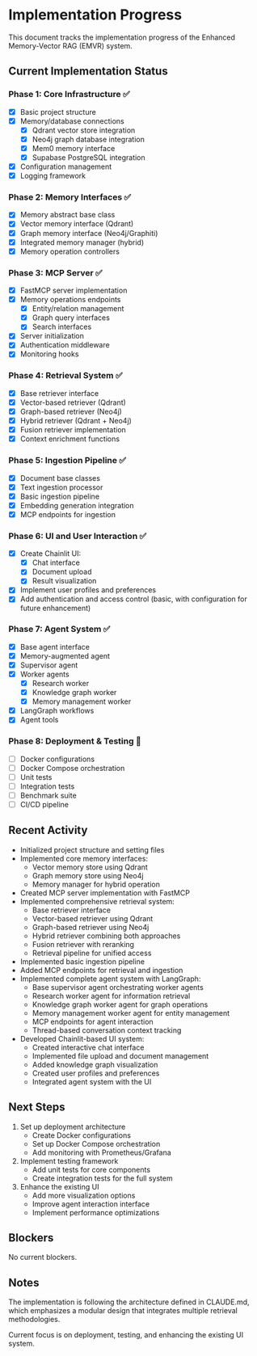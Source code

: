 # Implementation Progress

This document tracks the implementation progress of the Enhanced Memory-Vector RAG (EMVR) system.

## Current Implementation Status

### Phase 1: Core Infrastructure ✅

- [x] Basic project structure
- [x] Memory/database connections
  - [x] Qdrant vector store integration
  - [x] Neo4j graph database integration
  - [x] Mem0 memory interface
  - [x] Supabase PostgreSQL integration
- [x] Configuration management
- [x] Logging framework

### Phase 2: Memory Interfaces ✅

- [x] Memory abstract base class
- [x] Vector memory interface (Qdrant)
- [x] Graph memory interface (Neo4j/Graphiti)
- [x] Integrated memory manager (hybrid)
- [x] Memory operation controllers

### Phase 3: MCP Server ✅

- [x] FastMCP server implementation
- [x] Memory operations endpoints
  - [x] Entity/relation management
  - [x] Graph query interfaces
  - [x] Search interfaces
- [x] Server initialization
- [x] Authentication middleware
- [x] Monitoring hooks

### Phase 4: Retrieval System ✅

- [x] Base retriever interface
- [x] Vector-based retriever (Qdrant)
- [x] Graph-based retriever (Neo4j)
- [x] Hybrid retriever (Qdrant + Neo4j)
- [x] Fusion retriever implementation
- [x] Context enrichment functions

### Phase 5: Ingestion Pipeline ✅

- [x] Document base classes
- [x] Text ingestion processor
- [x] Basic ingestion pipeline
- [x] Embedding generation integration
- [x] MCP endpoints for ingestion

### Phase 6: UI and User Interaction ✅

- [x] Create Chainlit UI:
  - [x] Chat interface
  - [x] Document upload
  - [x] Result visualization
- [x] Implement user profiles and preferences
- [x] Add authentication and access control (basic, with configuration for future enhancement)

### Phase 7: Agent System ✅

- [x] Base agent interface
- [x] Memory-augmented agent
- [x] Supervisor agent
- [x] Worker agents
  - [x] Research worker
  - [x] Knowledge graph worker
  - [x] Memory management worker
- [x] LangGraph workflows
- [x] Agent tools

### Phase 8: Deployment & Testing 🔄

- [ ] Docker configurations
- [ ] Docker Compose orchestration
- [ ] Unit tests
- [ ] Integration tests
- [ ] Benchmark suite
- [ ] CI/CD pipeline

## Recent Activity

- Initialized project structure and setting files
- Implemented core memory interfaces:
  - Vector memory store using Qdrant
  - Graph memory store using Neo4j
  - Memory manager for hybrid operation
- Created MCP server implementation with FastMCP
- Implemented comprehensive retrieval system:
  - Base retriever interface
  - Vector-based retriever using Qdrant
  - Graph-based retriever using Neo4j
  - Hybrid retriever combining both approaches
  - Fusion retriever with reranking
  - Retrieval pipeline for unified access
- Implemented basic ingestion pipeline
- Added MCP endpoints for retrieval and ingestion
- Implemented complete agent system with LangGraph:
  - Base supervisor agent orchestrating worker agents
  - Research worker agent for information retrieval
  - Knowledge graph worker agent for graph operations
  - Memory management worker agent for entity management
  - MCP endpoints for agent interaction
  - Thread-based conversation context tracking
- Developed Chainlit-based UI system:
  - Created interactive chat interface
  - Implemented file upload and document management
  - Added knowledge graph visualization
  - Created user profiles and preferences
  - Integrated agent system with the UI

## Next Steps

1. Set up deployment architecture
   - Create Docker configurations
   - Set up Docker Compose orchestration
   - Add monitoring with Prometheus/Grafana
2. Implement testing framework
   - Add unit tests for core components
   - Create integration tests for the full system
3. Enhance the existing UI
   - Add more visualization options
   - Improve agent interaction interface
   - Implement performance optimizations

## Blockers

No current blockers.

## Notes

The implementation is following the architecture defined in CLAUDE.md, which emphasizes a modular design that integrates multiple retrieval methodologies.

Current focus is on deployment, testing, and enhancing the existing UI system.
